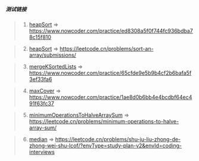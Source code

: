 ##### 测试链接
> 1. [heapSort](./1.heapSort) => https://www.nowcoder.com/practice/ed8308a5f0f744fc936bdba78c15f810

> 2. [heapSort](./2.heapSort) => https://leetcode.cn/problems/sort-an-array/submissions/

> 3. [mergeKSortedLists](./3.mergeKSortedLists) => https://www.nowcoder.com/practice/65cfde9e5b9b4cf2b6bafa5f3ef33fa6

> 4. [maxCover](./4.maxCover) => https://www.nowcoder.com/practice/1ae8d0b6bb4e4bcdbf64ec491f63fc37

> 5. [minimumOperationsToHalveArraySum](./5.minimumOperationsToHalveArraySum) => https://leetcode.cn/problems/minimum-operations-to-halve-array-sum/

> 6. [median](./6.median) => https://leetcode.cn/problems/shu-ju-liu-zhong-de-zhong-wei-shu-lcof/?envType=study-plan-v2&envId=coding-interviews